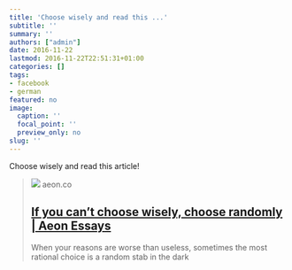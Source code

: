 ```yaml
---
title: 'Choose wisely and read this ...'
subtitle: ''
summary: ''
authors: ["admin"]
date: 2016-11-22
lastmod: 2016-11-22T22:51:31+01:00
categories: []
tags:
- facebook
- german
featured: no
image:
  caption: ''
  focal_point: ''
  preview_only: no
slug: ''
---
```

Choose wisely and read this article!
> [![](https://epsilon.aeon.co/images/e486b28f-f0d1-4131-9311-891bfb7461d5/header_JUNGLE-PATH-FINAL-.jpg)](https://aeon.co/essays/if-you-can-t-choose-wisely-choose-randomly)
> aeon.co
> ## [If you can’t choose wisely, choose randomly | Aeon Essays](https://aeon.co/essays/if-you-can-t-choose-wisely-choose-randomly)
>
>When your reasons are worse than useless, sometimes the most rational choice is a random stab in the dark


